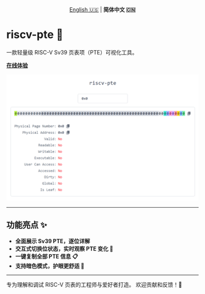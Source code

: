 <p align="center">
 <a href="README.md">English 🇺🇸</a> | <b>简体中文 🇨🇳</b>
</p>

# riscv-pte 🚀

一款轻量级 RISC-V Sv39 页表项（PTE）可视化工具。

[**在线体验**](https://gianthard-cyh.github.io/riscv-pte/)

![Overview](./image/overview.png)

---

## 功能亮点 ✨

- **全面展示 Sv39 PTE，逐位详解**
- **交互式切换位状态，实时观察 PTE 变化 🔄**
- **一键复制全部 PTE 信息 📋**
- **支持暗色模式，护眼更舒适 🌙**

---

专为理解和调试 RISC-V 页表的工程师与爱好者打造。
欢迎贡献和反馈！🙌
